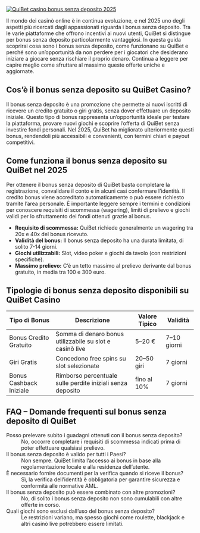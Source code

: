 [![QuiBet casino bonus senza deposito 2025](https://123-caf.pages.dev/gitsignup.png)](https://vrmoo.ru/Bt82HjjY)

<p>Il mondo dei casinò online è in continua evoluzione, e nel 2025 uno degli aspetti più ricercati dagli appassionati riguarda i bonus senza deposito. Tra le varie piattaforme che offrono incentivi ai nuovi utenti, QuiBet si distingue per bonus senza deposito particolarmente vantaggiosi. In questa guida scoprirai cosa sono i bonus senza deposito, come funzionano su QuiBet e perché sono un’opportunità da non perdere per i giocatori che desiderano iniziare a giocare senza rischiare il proprio denaro. Continua a leggere per capire meglio come sfruttare al massimo queste offerte uniche e aggiornate.</p>  <h2>Cos’è il bonus senza deposito su QuiBet Casino?</h2> <p>Il bonus senza deposito è una promozione che permette ai nuovi iscritti di ricevere un credito gratuito o giri gratis, senza dover effettuare un deposito iniziale. Questo tipo di bonus rappresenta un’opportunità ideale per testare la piattaforma, provare nuovi giochi e scoprire l’offerta di QuiBet senza investire fondi personali. Nel 2025, QuiBet ha migliorato ulteriormente questi bonus, rendendoli più accessibili e convenienti, con termini chiari e payout competitivi.</p>  <h2>Come funziona il bonus senza deposito su QuiBet nel 2025</h2> <p>Per ottenere il bonus senza deposito di QuiBet basta completare la registrazione, convalidare il conto e in alcuni casi confermare l’identità. Il credito bonus viene accreditato automaticamente o può essere richiesto tramite l’area personale. È importante leggere sempre i termini e condizioni per conoscere requisiti di scommessa (wagering), limiti di prelievo e giochi validi per lo sfruttamento dei fondi ottenuti grazie al bonus.</p>  <ul>   <li><strong>Requisito di scommessa:</strong> QuiBet richiede generalmente un wagering tra 20x e 40x del bonus ricevuto.</li>   <li><strong>Validità del bonus:</strong> Il bonus senza deposito ha una durata limitata, di solito 7-14 giorni.</li>   <li><strong>Giochi utilizzabili:</strong> Slot, video poker e giochi da tavolo (con restrizioni specifiche).</li>   <li><strong>Massimo prelievo:</strong> C’è un tetto massimo al prelievo derivante dal bonus gratuito, in media tra 100 e 300 euro.</li> </ul>  <h2>Tipologie di bonus senza deposito disponibili su QuiBet Casino</h2> <table>   <thead>     <tr>       <th>Tipo di Bonus</th>       <th>Descrizione</th>       <th>Valore Tipico</th>       <th>Validità</th>     </tr>   </thead>   <tbody>     <tr>       <td>Bonus Credito Gratuito</td>       <td>Somma di denaro bonus utilizzabile su slot e casinò live</td>       <td>5–20 €</td>       <td>7–10 giorni</td>     </tr>     <tr>       <td>Giri Gratis</td>       <td>Concedono free spins su slot selezionate</td>       <td>20–50 giri</td>       <td>7 giorni</td>     </tr>     <tr>       <td>Bonus Cashback Iniziale</td>       <td>Rimborso percentuale sulle perdite iniziali senza deposito</td>       <td>fino al 10%</td>       <td>7 giorni</td>     </tr>   </tbody> </table>  <h2>FAQ – Domande frequenti sul bonus senza deposito di QuiBet</h2> <dl>   <dt>Posso prelevare subito i guadagni ottenuti con il bonus senza deposito?</dt>   <dd>No, occorre completare i requisiti di scommessa indicati prima di poter effettuare qualsiasi prelievo.</dd>    <dt>Il bonus senza deposito è valido per tutti i Paesi?</dt>   <dd>Non sempre. QuiBet limita l’accesso ai bonus in base alla regolamentazione locale e alla residenza dell’utente.</dd>    <dt>È necessario fornire documenti per la verifica quando si riceve il bonus?</dt>   <dd>Sì, la verifica dell’identità è obbligatoria per garantire sicurezza e conformità alle normative AML.</dd>    <dt>Il bonus senza deposito può essere combinato con altre promozioni?</dt>   <dd>No, di solito i bonus senza deposito non sono cumulabili con altre offerte in corso.</dd>    <dt>Quali giochi sono esclusi dall’uso del bonus senza deposito?</dt>   <dd>Le restrizioni variano, ma spesso giochi come roulette, blackjack e altri casinò live potrebbero essere limitati.</dd> </dl>